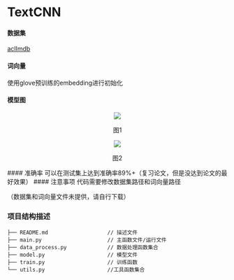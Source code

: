 # TextCNN
#### 数据集
[aclImdb](http://ai.stanford.edu/~amaas/data/sentiment/)

#### 词向量
使用glove预训练的embedding进行初始化

#### 模型图
<div align=center><img  src="https://github.com/renhongjie/NLP_process/blob/main/images/TextCNN.PNG"/></div>
<p align="center">图1</p>
<div align=center><img  src="https://github.com/renhongjie/NLP_process/blob/main/images/TextCNN2.PNG"/></div>
<p align="center">图2</p>
#### 准确率
可以在测试集上达到准确率89%+（复习论文，但是没达到论文的最好效果）
#### 注意事项
代码需要修改数据集路径和词向量路径

（数据集和词向量文件未提供，请自行下载）

### 项目结构描述
```
├── README.md                   // 描述文件
├── main.py                     // 主函数文件/运行文件
├── data_process.py             // 数据处理函数集合
├── model.py                    // 模型文件
├── train.py                    // 训练函数                 
└── utils.py                    //工具函数集合
```
